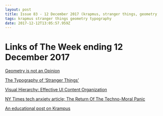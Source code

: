 ```yaml
---
layout: post
title: Issue 83 - 12 December 2017 (krapmus, stranger things, geometry, typography)
tags: krapmus stranger things geometry typography
date: 2017-12-12T13:05:57.959Z
---
```

# Links of The Week ending 12 December 2017

<a href="https://typeinspire.com/geometry-not-opinion/" target="_blank">Geometry is not an Opinion</a>

<a href="https://www.invisionapp.com/blog/typography-stranger-things/" target="_blank">The Typography of ‘Stranger Things’</a>

<a href="https://uxplanet.org/visual-hierarchy-effective-ui-content-organization-4a11a244b9e3" target="_blank">Visual Hierarchy: Effective UI Content Organization</a>

<a href="https://www.nytimes.com/2017/12/05/magazine/the-return-of-the-techno-moral-panic.html" target="_blank">NY Times tech anxiety article; The Return Of The Techno-Moral Panic</a>

<a href="https://imgur.com/a/4GRzC" target="_blank">An educational post on Krampus</a>